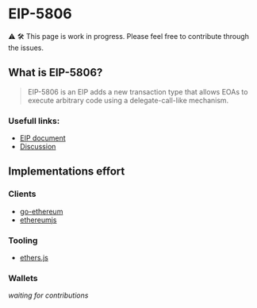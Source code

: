 # EIP-5806

:warning: :hammer_and_wrench: This page is work in progress. Please feel free to contribute through the issues.

## What is EIP-5806?

> EIP-5806 is an EIP adds a new transaction type that allows EOAs to execute arbitrary code using a delegate-call-like mechanism.

### Usefull links:

- [EIP document](https://eips.ethereum.org/EIPS/eip-5806)
- [Discussion](https://ethereum-magicians.org/t/eip-5806-delegate-transaction/11409)

## Implementations effort

### Clients

- [go-ethereum](https://github.com/ethereum/go-ethereum/pull/28997)
- [ethereumjs](https://github.com/ethereumjs/ethereumjs-monorepo/pull/3312)

### Tooling

- [ethers.js](https://github.com/ethers-io/ethers.js/pull/4638)

### Wallets

*waiting for contributions*
